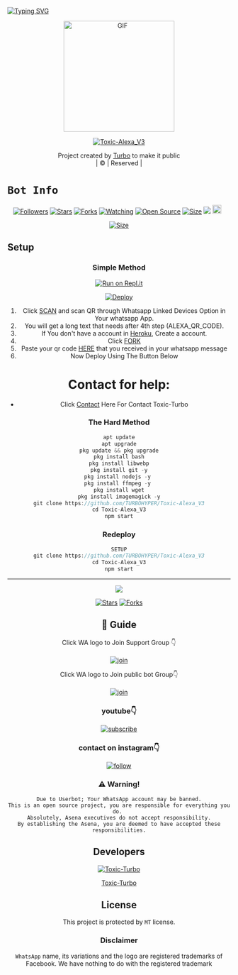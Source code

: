 [![Typing SVG](https://readme-typing-svg.herokuapp.com?size=30&color=F753EE&lines=Welcome+To+Toxic-Alexa_V3;This+Bot+Made+By+Turbo)](https://git.io/typing-svg)
<div align="center">
        <img src="https://telegra.ph/file/98a4cce3428c086bd7451.jpg" alt="GIF" width="250" height="250"/>
</p>

<a href="#"><img title="Toxic-Alexa_V3" src="https://img.shields.io/badge/Toxic-Alexa_V3-green?colorA=%23ff0000&colorB=%23017e40&style=for-the-badge"></a>
</p>
  <p align="center">
</p>
</div>
<p align="center">
Project created by <a href="https://github.com/TURBOHYPER">Turbo</a> to make it public
    <br>
       | © |
        Reserved |
    <br> 
</p>

# ```Bot Info```
<p align="center">
<a href="https://github.com/TURBOHYPER/followers"><img title="Followers" src="https://img.shields.io/github/followers/TURBOHYPER?color=red&style=flat-square"></a>
<a href="https://github.com/TURBOHYPER/Toxic-Alexa_V3/stargazers/"><img title="Stars" src="https://img.shields.io/github/stars/TURBOHYPER/Toxic-Alexa_V3?color=blue&style=flat-square"></a>
<a href="https://github.com/TURBOHYPER/Toxic-Alexa_V3/network/members"><img title="Forks" src="https://img.shields.io/github/forks/TURBOHYPER/Toxic-Alexa_V3?color=red&style=flat-square"></a>
<a href="https://github.com/TURBOHYPER/Toxic-Alexa_V3/watchers"><img title="Watching" src="https://img.shields.io/github/watchers/TURBOHYPER/Toxic-Alexa_V3?label=Watchers&color=blue&style=flat-square"></a>
<a href="https://github.com/TURBOHYPER/Toxic-Alexa_V3"><img title="Open Source" src="https://img.shields.io/badge/Author-Turbo%20Mods%20Inc.-red?v=103"></a>
<a href="https://github.com/TURBOHYPER/Toxic-Alexa_V3/"><img title="Size" src="https://img.shields.io/github/repo-size/TURBOHYPER/Toxic-Alexa_V3?style=flat-square&color=green"></a>
<a href="https://hits.seeyoufarm.com"><img src="https://hits.seeyoufarm.com/api/count/incr/badge.svg?url=https%3A%2F%2Fgithub.com%2FTURBOHYPER%2FToxic-Alexa_V3&count_bg=%2379C83D&title_bg=%23555555&icon=probot.svg&icon_color=%2300FF6D&title=hits&edge_flat=false"/></a>
<a href="https://github.com/Mido-11/Toxic-Alexa_V3/graphs/commit-activity"><img height="20" src="https://img.shields.io/badge/Maintained%3F-yes-green.svg"></a>&nbsp;&nbsp;
</p>
<p align='center'>
    </p>

<p align="center">
<a href="https://youtu.be/fHFBLrGrVXo"><img title="Size" src="https://img.shields.io/badge/Tutorial-Video-green"></a>
</p>

<p align="center">
<a ![Profile Views](https://hits.seeyoufarm.com/api/count/incr/badge.svg?url=https://github.com/TURBOHYPER/Toxic-Alexa_V3&title=Toxic-Alexa_V3%20Views)
</p>

## Setup
<div align="center">

  ### Simple Method
 
[![Run on Repl.it](https://repl.it/badge/github/quiec/whatsAlfa)](https://replit.com/@TURBOHYPER/Toxic-AlexaV3?output%20only=1&lite=1#index.js)

[![Deploy](https://www.herokucdn.com/deploy/button.svg)](https://heroku.com/deploy?template=https://github.com/TURBOHYPER/Toxic-Alexa_V3) 
<br>
        
1. Click [SCAN](https://replit.com/@TURBOHYPER/Toxic-AlexaV3?output%20only=1&lite=1#index.js) and scan QR through Whatsapp Linked Devices Option in Your whatsapp App.
2. You will get a long text that needs after 4th step (ALEXA_QR_CODE).
3. If You don't have a account in [Heroku](https://signup.heroku.com/), Create a account.
4. Click [FORK](https://github.com/TURBOHYPER/Toxic-Alexa_V3/fork)
5. Paste your qr code [HERE](https://github.com/TURBOHYPER/Toxic-Alexa_V3/blob/main/session.json) that you received in your whatsapp message
6. Now Deploy Using The Button Below
   <br>
# Contact for help:
   * Click [Contact](https://wa.me/916380260672?text=Need+Help🙂) Here For Contact Toxic-Turbo
 
### The Hard Method
```js
apt update
apt upgrade
pkg update && pkg upgrade
pkg install bash
pkg install libwebp
pkg install git -y
pkg install nodejs -y 
pkg install ffmpeg -y 
pkg install wget
pkg install imagemagick -y
git clone https://github.com/TURBOHYPER/Toxic-Alexa_V3
cd Toxic-Alexa_V3
npm start
```
      
  
### Redeploy
```js
SETUP
git clone https://github.com/TURBOHYPER/Toxic-Alexa_V3
cd Toxic-Alexa_V3
npm start
```

----

  <p align="center">
  <a href="https://github.com/TURBOHYPER/Toxic-Alexa_V3">
    
<a href="https://github.com/TURBOHYPER/followers">
<img src="https://img.shields.io/github/repo-size/farhan-dqz/Julie-Mwol?color=green&label=Repo%20total%20size&style=plastic">
<p align="center">
<a href="https://github.com/TURBOHYPER/Toxic-Alexa_V3/followers"
<img title="Followers" src="https://img.shields.io/github/followers/TOXICTURBO?color=blue&style=flat-square"></a>
<a href="https://github.com/TURBOHYPER/Toxic-Alexa_V3/stargazers/"><img title="Stars" src="https://img.shields.io/github/stars/TURBOHYPER/Toxic-Alexa?color=blue&style=flat-trangle"></a>
<a href="https://github.com/TURBOHYPER/Toxic-Alexa_V3/network/members"><img title="Forks" src="https://img.shields.io/github/forks/TURBOHYPER/Toxic-Alexa?color=blue&style=flat-trangle"></a>
</p>

## 📢 Guide
Click WA logo to Join Support Group 👇
    <br>
<br>
  [![join](https://github.com/Alien-alfa/PublicBot/blob/main/wlogo.svg.png)](https://chat.whatsapp.com/LWjJ4tu2qe9BWQZ1JzRZgp)
  <div align="center">


Click WA logo to Join public bot Group👇
    <br>
<br>
  [![join](https://github.com/Alien-alfa/PublicBot/blob/main/wlogo.svg.png)](https://chat.whatsapp.com/LWjJ4tu2qe9BWQZ1JzRZgp)
  <div align="center">

  </div>

### youtube👇

[![subscribe](https://i.ibb.co/mqttCVQ/images-1-1.png)](https://youtu.be/fHFBLrGrVXo)


### contact on instagram👇

[![follow](https://i.ibb.co/zHdm4Hj/images-5-2.jpg)](https://www.instagram.com/toxic_turbo777)


### ⚠️ Warning! 
```
Due to Userbot; Your WhatsApp account may be banned.
This is an open source project, you are responsible for everything you do. 
Absolutely, Asena executives do not accept responsibility.
By establishing the Asena, you are deemed to have accepted these responsibilities.
```
          
## Developers
  <div align="center">
    
  [![Toxic-Turbo](https://github.com/TOXICTURBO.png?size=100)](https://github.com/TURBOHYPER)
    
[Toxic-Turbo](https://github.com/TURBOHYPER)
  </div>
    
    


## License
This project is protected by `MT` license.

### Disclaimer
`WhatsApp` name, its variations and the logo are registered trademarks of Facebook. We have nothing to do with the registered trademark
